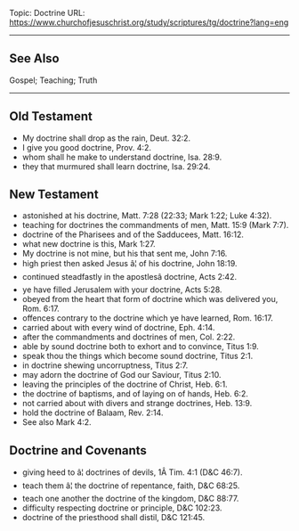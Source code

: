 Topic: Doctrine
URL: https://www.churchofjesuschrist.org/study/scriptures/tg/doctrine?lang=eng

---

## See Also

Gospel; Teaching; Truth

---

## Old Testament

- My doctrine shall drop as the rain, Deut. 32:2.
- I give you good doctrine, Prov. 4:2.
- whom shall he make to understand doctrine, Isa. 28:9.
- they that murmured shall learn doctrine, Isa. 29:24.

## New Testament

- astonished at his doctrine, Matt. 7:28 (22:33; Mark 1:22; Luke 4:32).
- teaching for doctrines the commandments of men, Matt. 15:9 (Mark 7:7).
- doctrine of the Pharisees and of the Sadducees, Matt. 16:12.
- what new doctrine is this, Mark 1:27.
- My doctrine is not mine, but his that sent me, John 7:16.
- high priest then asked Jesus â¦ of his doctrine, John 18:19.
- continued steadfastly in the apostlesâ doctrine, Acts 2:42.
- ye have filled Jerusalem with your doctrine, Acts 5:28.
- obeyed from the heart that form of doctrine which was delivered you, Rom. 6:17.
- offences contrary to the doctrine which ye have learned, Rom. 16:17.
- carried about with every wind of doctrine, Eph. 4:14.
- after the commandments and doctrines of men, Col. 2:22.
- able by sound doctrine both to exhort and to convince, Titus 1:9.
- speak thou the things which become sound doctrine, Titus 2:1.
- in doctrine shewing uncorruptness, Titus 2:7.
- may adorn the doctrine of God our Saviour, Titus 2:10.
- leaving the principles of the doctrine of Christ, Heb. 6:1.
- the doctrine of baptisms, and of laying on of hands, Heb. 6:2.
- not carried about with divers and strange doctrines, Heb. 13:9.
- hold the doctrine of Balaam, Rev. 2:14.
- See also Mark 4:2.

## Doctrine and Covenants

- giving heed to â¦ doctrines of devils, 1Â Tim. 4:1 (D&C 46:7).
- teach them â¦ the doctrine of repentance, faith, D&C 68:25.
- teach one another the doctrine of the kingdom, D&C 88:77.
- difficulty respecting doctrine or principle, D&C 102:23.
- doctrine of the priesthood shall distil, D&C 121:45.

